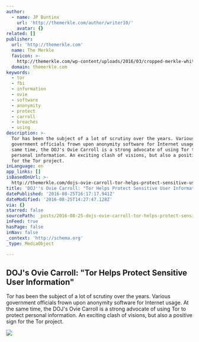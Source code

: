 ```yaml
---
author:
  - name: JP Buntinx
    url: 'http://themerkle.com/author/writer10/'
    avatar: {}
related: []
publisher:
  url: 'http://themerkle.com'
  name: The Merkle
  favicon: >-
    http://themerkle.com/wp-content/uploads/2016/03/cropped-merkle-white-1-192x192.png
  domain: themerkle.com
keywords:
  - tor
  - fbi
  - information
  - ovie
  - software
  - anonymity
  - protect
  - carroll
  - breaches
  - using
description: >-
  Tor has been the subject of a lot of scrutiny over the years. Various
  government officials frown upon anonymity software for Internet usage. At the
  same time, the DOJ's Ovie Carroll is a strong advocate of using Tor to protect
  personal information. An exciting clash of visions, but also a positive sign
  for the Tor project.
inLanguage: en
app_links: []
isBasedOnUrl: >-
  http://themerkle.com/dojs-ovie-carroll-tor-helps-protect-sensitive-user-information/
title: 'DOJ''s Ovie Carroll: "Tor Helps Protect Sensitive User Information"'
datePublished: '2016-08-25T16:17:17.941Z'
dateModified: '2016-08-25T14:27:47.128Z'
via: {}
starred: false
sourcePath: _posts/2016-08-25-dojs-ovie-carroll-tor-helps-protect-sensitive-user-inform.md
inFeed: true
hasPage: false
inNav: false
_context: 'http://schema.org'
_type: MediaObject

---
```

<article style=""><h1>DOJ's Ovie Carroll: "Tor Helps Protect Sensitive User Information"</h1><p>Tor has been the subject of a lot of scrutiny over the years. Various government officials frown upon anonymity software for Internet usage. At the same time, the DOJ's Ovie Carroll is a strong advocate of using Tor to protect personal information. An exciting clash of visions, but also a positive sign for the Tor project.</p><img src="http://themerkle.com/wp-content/uploads/2016/08/Tor.png" /></article>